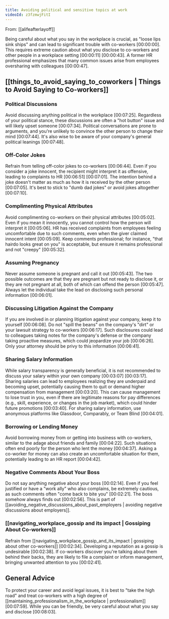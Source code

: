 ```yaml
---
title: Avoiding political and sensitive topics at work
videoId: z3fzmwjFitI
---
```


From: [[alifeafterlayoff]] <br/> 

Being careful about what you say in the workplace is crucial, as "loose lips sink ships" and can lead to significant trouble with co-workers <a class="yt-timestamp" data-t="00:00:00">[00:00:00]</a>. This requires extreme caution about what you disclose to co-workers and other people in a workplace setting <a class="yt-timestamp" data-t="00:00:11">[00:00:11]</a> <a class="yt-timestamp" data-t="00:00:43">[00:00:43]</a>. A former HR professional emphasizes that many common issues arise from employees oversharing with colleagues <a class="yt-timestamp" data-t="00:00:47">[00:00:47]</a>.

## [[things_to_avoid_saying_to_coworkers | Things to Avoid Saying to Co-workers]]

### Political Discussions
Avoid discussing anything political in the workplace <a class="yt-timestamp" data-t="00:07:25">[00:07:25]</a>. Regardless of your political stance, these discussions are often a "hot button" issue and will likely upset someone <a class="yt-timestamp" data-t="00:07:34">[00:07:34]</a>. Political conversations are prone to arguments, and you're unlikely to convince the other person to change their mind <a class="yt-timestamp" data-t="00:07:44">[00:07:44]</a>. It's also wise to be aware of your company's general political leanings <a class="yt-timestamp" data-t="00:07:48">[00:07:48]</a>.

### Off-Color Jokes
Refrain from telling off-color jokes to co-workers <a class="yt-timestamp" data-t="00:06:44">[00:06:44]</a>. Even if you consider a joke innocent, the recipient might interpret it as offensive, leading to complaints to HR <a class="yt-timestamp" data-t="00:06:51">[00:06:51]</a> <a class="yt-timestamp" data-t="00:07:01">[00:07:01]</a>. The intention behind a joke doesn't matter as much as how it is received by the other person <a class="yt-timestamp" data-t="00:07:05">[00:07:05]</a>. It's best to stick to "dumb dad jokes" or avoid jokes altogether <a class="yt-timestamp" data-t="00:07:10">[00:07:10]</a>.

### Complimenting Physical Attributes
Avoid complimenting co-workers on their physical attributes <a class="yt-timestamp" data-t="00:05:02">[00:05:02]</a>. Even if you mean it innocently, you cannot control how the person will interpret it <a class="yt-timestamp" data-t="00:05:06">[00:05:06]</a>. HR has received complaints from employees feeling uncomfortable due to such comments, even when the giver claimed innocent intent <a class="yt-timestamp" data-t="00:05:09">[00:05:09]</a>. Keep comments professional; for instance, "that hairdo looks great on you" is acceptable, but ensure it remains professional and not "creepy" <a class="yt-timestamp" data-t="00:05:32">[00:05:32]</a>.

### Assuming Pregnancy
Never assume someone is pregnant and call it out <a class="yt-timestamp" data-t="00:05:43">[00:05:43]</a>. The two possible outcomes are that they are pregnant but not ready to disclose it, or they are not pregnant at all, both of which can offend the person <a class="yt-timestamp" data-t="00:05:47">[00:05:47]</a>. Always let the individual take the lead on disclosing such personal information <a class="yt-timestamp" data-t="00:06:01">[00:06:01]</a>.

### Discussing Litigation Against the Company
If you are involved in or planning litigation against your company, keep it to yourself <a class="yt-timestamp" data-t="00:06:08">[00:06:08]</a>. Do not "spill the beans" on the company's "dirt" or your lawsuit strategy to co-workers <a class="yt-timestamp" data-t="00:06:17">[00:06:17]</a>. Such disclosures could lead to colleagues taking notes for the company's defense or the company taking proactive measures, which could jeopardize your job <a class="yt-timestamp" data-t="00:06:26">[00:06:26]</a>. Only your attorney should be privy to this information <a class="yt-timestamp" data-t="00:06:41">[00:06:41]</a>.

### Sharing Salary Information
While salary transparency is generally beneficial, it is not recommended to discuss your salary within your own company <a class="yt-timestamp" data-t="00:03:07">[00:03:07]</a> <a class="yt-timestamp" data-t="00:03:17">[00:03:17]</a>. Sharing salaries can lead to employees realizing they are underpaid and becoming upset, potentially causing them to quit or demand higher compensation from management <a class="yt-timestamp" data-t="00:03:20">[00:03:20]</a>. This can cause management to lose trust in you, even if there are legitimate reasons for pay differences (e.g., skill, experience, or changes in the job market), which could hinder future promotions <a class="yt-timestamp" data-t="00:03:40">[00:03:40]</a>. For sharing salary information, use anonymous platforms like Glassdoor, Comparably, or Team Blind <a class="yt-timestamp" data-t="00:04:01">[00:04:01]</a>.

### Borrowing or Lending Money
Avoid borrowing money from or getting into business with co-workers, similar to the adage about friends and family <a class="yt-timestamp" data-t="00:04:22">[00:04:22]</a>. Such situations often end poorly for the person who lent the money <a class="yt-timestamp" data-t="00:04:37">[00:04:37]</a>. Asking a co-worker for money can also create an uncomfortable situation for them, potentially leading to an HR report <a class="yt-timestamp" data-t="00:04:42">[00:04:42]</a>.

### Negative Comments About Your Boss
Do not say anything negative about your boss <a class="yt-timestamp" data-t="00:02:14">[00:02:14]</a>. Even if you feel justified or have a "work ally" who also complains, be extremely cautious, as such comments often "come back to bite you" <a class="yt-timestamp" data-t="00:02:21">[00:02:21]</a>. The boss somehow always finds out <a class="yt-timestamp" data-t="00:02:56">[00:02:56]</a>. This is part of [[avoiding_negative_discussions_about_past_employers | avoiding negative discussions about employers]].

### [[navigating_workplace_gossip and its impact | Gossiping About Co-workers]]
Refrain from [[navigating_workplace_gossip_and_its_impact | gossiping about other co-workers]] <a class="yt-timestamp" data-t="00:02:34">[00:02:34]</a>. Developing a reputation as a gossip is undesirable <a class="yt-timestamp" data-t="00:02:38">[00:02:38]</a>. If co-workers discover you're talking about them behind their backs, they are likely to file a complaint or inform management, bringing unwanted attention to you <a class="yt-timestamp" data-t="00:02:41">[00:02:41]</a>.

## General Advice

To protect your career and avoid legal issues, it is best to "take the high road" and treat co-workers with a high degree of [[maintaining_professionalism_in_the_workplace | professionalism]] <a class="yt-timestamp" data-t="00:07:59">[00:07:59]</a>. While you can be friendly, be very careful about what you say and disclose <a class="yt-timestamp" data-t="00:08:03">[00:08:03]</a>.